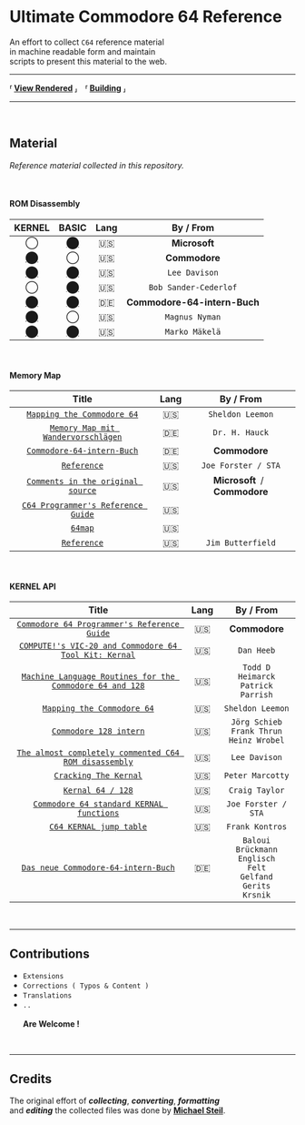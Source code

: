 # Ultimate Commodore 64 Reference

An effort to collect `C64` reference material <br>
in machine readable form and maintain <br>
scripts to present this material to the web.

---

**⸢ [View Rendered] ⸥ ⸢ [Building] ⸥**

---

<br>

## Material

*Reference material collected in this repository.*

<br>

#### ROM Disassembly

| KERNEL | BASIC | Lang | By / From |
|:------:|:-----:|:----:|:---------:|
|  ◯                       | [⬤][Disassembly BASIC] | :us: | **Microsoft**
| [⬤][Disassembly KERNEL] |  ◯                      | :us: | **Commodore**
| [⬤][Disassembly Lee]    | [⬤][Disassembly Lee]   | :us: | `Lee Davison`
|  ◯                       | [⬤][Disassembly Bob]   | :us: | `Bob Sander-Cederlof`
| [⬤][Disassembly Buch]   | [⬤][Disassembly Buch]  | :de: | **Commodore-64-intern-Buch**
| [⬤][Disassembly Magnus] |  ◯                      | :us: | `Magnus Nyman`
| [⬤][Disassembly Marko]  | [⬤][Disassembly Marko] | :us: | `Marko Mäkelä`

<br>

#### Memory Map

| Title | Lang | By / From |
|:-----:|:----:|:---------:|
| [`Mapping the Commodore 64`][Memory Sheldon]         | :us: | `Sheldon Leemon`
| [`Memory Map mit Wandervorschlägen`][Memory Hauck]   | :de: | `Dr. H. Hauck`
| [`Commodore-64-intern-Buch`][Memory Buch]            | :de: | **Commodore**
| [`Reference`][Memory Joe]                            | :us: | `Joe Forster / STA`
| [`Comments in the original source`][Memory Original] | :us: | **Microsoft** / **Commodore** |
| [`C64 Programmer's Reference Guide`][Memory Guide]   | :us: |
| [`64map`][Memory Map]                                | :us: |
| [`Reference`][Memory Jim]                            | :us: | `Jim Butterfield`

<br>

#### KERNEL API

| Title | Lang | By / From |
|:-----:|:----:|:---------:|
| [`Commodore 64 Programmer's Reference Guide`][API Guide] | :us: | **Commodore**
| [`COMPUTE!'s VIC-20 and Commodore 64 Tool Kit: Kernal`][API Dan] | :us: | `Dan Heeb`
| [`Machine Language Routines for the Commodore 64 and 128`][API Todd] | :us: | `Todd D Heimarck` <br> `Patrick Parrish`
| [`Mapping the Commodore 64`][API Sheldon] | :us: | `Sheldon Leemon`
| [`Commodore 128 intern`][API 128] | :us: | `Jörg Schieb` <br> `Frank Thrun` <br> `Heinz Wrobel`
| [`The almost completely commented C64 ROM disassembly`][API Lee] | :us: | `Lee Davison`
| [`Cracking The Kernal`][API Peter] | :us: | `Peter Marcotty`
| [`Kernal 64 / 128`][API Craig] | :us: | `Craig Taylor`
| [`Commodore 64 standard KERNAL functions`][API Joe] | :us: | `Joe Forster / STA`
| [`C64 KERNAL jump table`][API Frank] | :us: | `Frank Kontros`
| [`Das neue Commodore-64-intern-Buch`][API Sheldon] | :de: | `Baloui` <br> `Brückmann` <br> `Englisch` <br> `Felt` <br> `Gelfand` <br> `Gerits` <br> `Krsnik`

<br>

---

## Contributions

- `Extensions`
- `Corrections ( Typos & Content )`
- `Translations`
- `..` <br>
   <br>
  **Are Welcome !**

<br>

---

## Credits

The original effort of ***collecting***, ***converting***, ***formatting*** <br>
and ***editing*** the collected files was done by **[Michael Steil]**.

<!----------------------------------------------------------------------------->

[View Rendered]: http://pagetable.com/c64ref

[Building]: docs/Build.md

[Michael Steil]: mailto:mist64@mac.com

[Disassembly BASIC]: Source/c64disasm/c64disasm_ms.txt
[Disassembly KERNEL]: Source/c64disasm/c64disasm_cbm.txt
[Disassembly Lee]: Source/c64disasm/c64disasm_en.txt
[Disassembly Bob]: Source/c64disasm/c64disasm_sc.txt
[Disassembly Buch]: Source/c64disasm/c64disasm_de.txt
[Disassembly Magnus]: Source/c64disasm/c64disasm_mn.txt
[Disassembly Marko]: Source/c64disasm/c64disasm_mm.txt

[Memory Sheldon]: Source/c64mem/c64mem_mapc64.txt
[Memory Hauck]: Source/c64mem/c64mem_64er.txt
[Memory Buch]: Source/c64mem/c64mem_64intern.txt
[Memory Joe]: Source/c64mem/c64mem_sta.txt
[Memory Original]: Source/c64mem/c64mem_src.txt
[Memory Guide]: Source/c64mem/c64mem_prg.txt
[Memory Map]: Source/c64mem/c64mem_64map.txt
[Memory Jim]: Source/c64mem/c64mem_jb.txt

[API Guide]: Source/kernal/kernal_prg.txt
[API Dan]: Source/kernal/kernal_dh.txt
[API Todd]: Source/kernal/kernal_mlr.txt
[API Sheldon]: Source/kernal/kernal_mapc64.txt
[API 128]: Source/kernal/kernal_128intern.txt
[API Lee]: Source/kernal/kernal_ld.txt
[API Peter]: Source/kernal/kernal_pm.txt
[API Craig]: Source/kernal/kernal_ct.txt
[API Joe]: Source/kernal/kernal_sta.txt
[API Frank]: Source/kernal/kernal_fk.txt
[API Buch]: Source/kernal/kernal_64intern.txt
